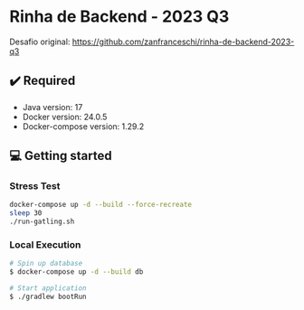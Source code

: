 # Rinha de Backend - 2023 Q3
 
Desafio original:
https://github.com/zanfranceschi/rinha-de-backend-2023-q3


## ✔️ Required
* Java version: 17
* Docker version: 24.0.5
* Docker-compose version: 1.29.2


## 💻 Getting started

### Stress Test
```bash
docker-compose up -d --build --force-recreate
sleep 30
./run-gatling.sh
```



### Local Execution
```bash
# Spin up database
$ docker-compose up -d --build db

# Start application
$ ./gradlew bootRun
```
